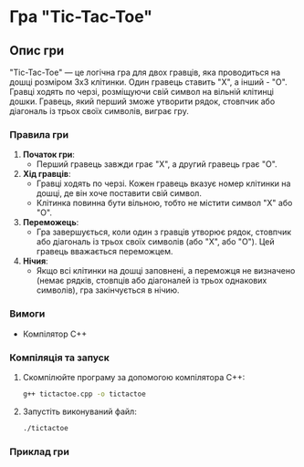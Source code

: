 # Гра "Tic-Tac-Toe"

## Опис гри
"Tic-Tac-Toe" — це логічна гра для двох гравців, яка проводиться на дошці розміром 3x3 клітинки. Один гравець ставить "X", а інший - "O". Гравці ходять по черзі, розміщуючи свій символ на вільній клітинці дошки. Гравець, який перший зможе утворити рядок, стовпчик або діагональ із трьох своїх символів, виграє гру.

### Правила гри

1. **Початок гри**: 
    - Перший гравець завжди грає "X", а другий гравець грає "O".
2. **Хід гравців**: 
    - Гравці ходять по черзі. Кожен гравець вказує номер клітинки на дошці, де він хоче поставити свій символ. 
    - Клітинка повинна бути вільною, тобто не містити символ "X" або "O".
3. **Переможець**: 
    - Гра завершується, коли один з гравців утворює рядок, стовпчик або діагональ із трьох своїх символів (або "X", або "O"). Цей гравець вважається переможцем.
4. **Нічия**: 
    - Якщо всі клітинки на дошці заповнені, а переможця не визначено (немає рядків, стовпців або діагоналей із трьох однакових символів), гра закінчується в нічию.

### Вимоги

- Компілятор C++

### Компіляція та запуск

1. Скомпілюйте програму за допомогою компілятора C++:
    ```sh
    g++ tictactoe.cpp -o tictactoe
    ```

2. Запустіть виконуваний файл:
    ```sh
    ./tictactoe
    ```

### Приклад гри

